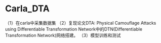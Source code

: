 # Carla_DTA
（1）在carla中采集数据集
（2）复现论文DTA: Physical Camouflage Attacks using Differentiable Transformation Network中的DTN(Differentiable Transformation Network)网络搭建。
（3）模型训练和测试
